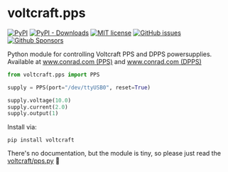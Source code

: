 # voltcraft.pps

[![PyPI](https://img.shields.io/pypi/v/voltcraft)](https://pypi.org/project/voltcraft/)
[![PyPI - Downloads](https://img.shields.io/pypi/dm/voltcraft?label=pypi)](https://pypi.org/project/voltcraft/)
[![MIT license](http://img.shields.io/badge/license-MIT-yellowgreen.svg)](http://opensource.org/licenses/MIT)
[![GitHub issues](https://img.shields.io/github/issues/ap--/voltcraft.svg)](https://github.com/ap--/voltcraft/issues)
[![Github Sponsors](https://img.shields.io/badge/github-sponsors-blue)](https://github.com/sponsors/ap--)

Python module for controlling Voltcraft PPS and DPPS powersupplies.
<br>Available at [www.conrad.com (PPS)](https://www.conrad.com/search?search=voltcraft%20pps)
and [www.conrad.com (DPPS)](https://www.conrad.com/search?search=voltcraft%20dpps)

```python
from voltcraft.pps import PPS

supply = PPS(port="/dev/ttyUSB0", reset=True)

supply.voltage(10.0)
supply.current(2.0)
supply.output(1)
```

Install via:
```console
pip install voltcraft
```

There's no documentation, but the module is tiny, so please just read the [voltcraft/pps.py](voltcraft/pps.py) :sparkling_heart:
